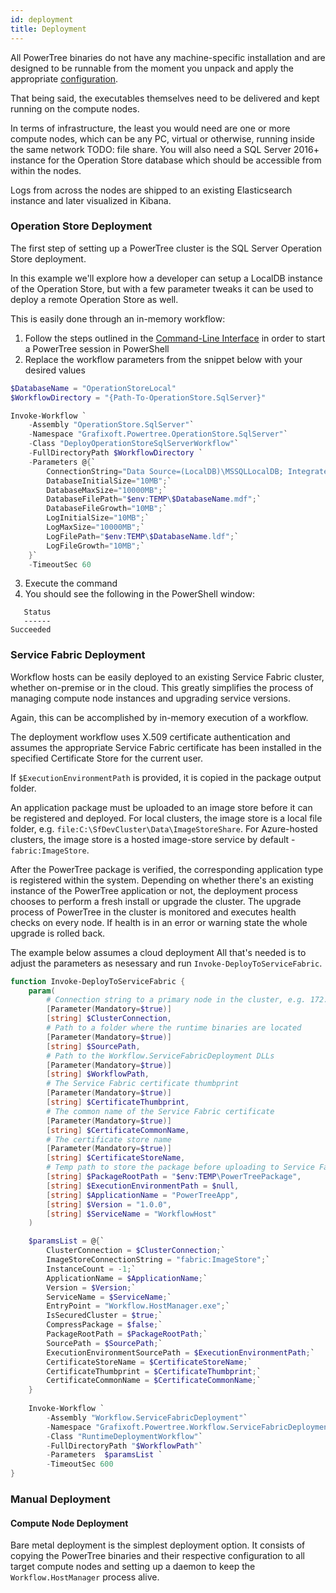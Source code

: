 ```yaml
---
id: deployment
title: Deployment
---
```


All PowerTree binaries do not have any machine-specific installation and are designed to be runnable from the moment you unpack and apply the appropriate [configuration](configuration).

That being said, the executables themselves need to be delivered and kept running on the compute nodes.

In terms of infrastructure, the least you would need are one or more compute nodes, which can be any PC, virtual or otherwise, running inside the same network TODO: file share. You will also need a SQL Server 2016+ instance for the Operation Store database which should be accessible from within the nodes.

Logs from across the nodes are shipped to an existing Elasticsearch instance and later visualized in Kibana.

### Operation Store Deployment

The first step of setting up a PowerTree cluster is the SQL Server Operation Store deployment.

In this example we'll explore how a developer can setup a LocalDB instance of the Operation Store, but with a few parameter tweaks it can be used to deploy a remote Operation Store as well.

This is easily done through an in-memory workflow:

1. Follow the steps outlined in the [Command-Line Interface](../service/cli) in order to start a PowerTree session in PowerShell
2. Replace the workflow parameters from the snippet below with your desired values
```powershell
$DatabaseName = "OperationStoreLocal"
$WorkflowDirectory = "{Path-To-OperationStore.SqlServer}"

Invoke-Workflow `
    -Assembly "OperationStore.SqlServer"`
    -Namespace "Grafixoft.Powertree.OperationStore.SqlServer"`
    -Class "DeployOperationStoreSqlServerWorkflow"`
    -FullDirectoryPath $WorkflowDirectory `
    -Parameters @{`
        ConnectionString="Data Source=(LocalDB)\MSSQLLocalDB; Integrated Security=SSPI; Initial Catalog=$DatabaseName";`
        DatabaseInitialSize="10MB";`
        DatabaseMaxSize="10000MB";`
        DatabaseFilePath="$env:TEMP\$DatabaseName.mdf";`
        DatabaseFileGrowth="10MB";`
        LogInitialSize="10MB";`
        LogMaxSize="10000MB";`
        LogFilePath="$env:TEMP\$DatabaseName.ldf";`
        LogFileGrowth="10MB";`
    }`
    -TimeoutSec 60
```

3. Execute the command
4. You should see the following in the PowerShell window:

```
   Status
   ------
Succeeded
```

### Service Fabric Deployment

Workflow hosts can be easily deployed to an existing Service Fabric cluster, whether on-premise or in the cloud. This greatly simplifies the process of managing compute node instances and upgrading service versions.

Again, this can be accomplished by in-memory execution of a workflow.

The deployment workflow uses X.509 certificate authentication and assumes the appropriate Service Fabric certificate has been installed in the specified Certificate Store for the current user.

If `$ExecutionEnvironmentPath` is provided, it is copied in the package output folder.

An application package must be uploaded to an image store before it can be registered and deployed. For local clusters, the image store is a local file folder, e.g. `file:C:\SfDevCluster\Data\ImageStoreShare`. For Azure-hosted clusters, the image store is a hosted image-store service by default - `fabric:ImageStore`.

After the PowerTree package is verified, the corresponding application type is registered within the system.
Depending on whether there's an existing instance of the PowerTree application or not, the deployment process chooses to perform a fresh install or upgrade the cluster. The upgrade process of PowerTree in the cluster is monitored and executes health checks on every node. If health is in an error or warning state the whole upgrade is rolled back.

The example below assumes a cloud deployment
All that's needed is to adjust the parameters as nesessary and run `Invoke-DeployToServiceFabric`.

```powershell
function Invoke-DeployToServiceFabric {
    param(
        # Connection string to a primary node in the cluster, e.g. 172.168.0.52:19000
        [Parameter(Mandatory=$true)]
        [string] $ClusterConnection,
        # Path to a folder where the runtime binaries are located
        [Parameter(Mandatory=$true)]
        [string] $SourcePath,
        # Path to the Workflow.ServiceFabricDeployment DLLs
        [Parameter(Mandatory=$true)]
        [string] $WorkflowPath,
        # The Service Fabric certificate thumbprint
        [Parameter(Mandatory=$true)]
        [string] $CertificateThumbprint,
        # The common name of the Service Fabric certificate
        [Parameter(Mandatory=$true)]
        [string] $CertificateCommonName,
        # The certificate store name
        [Parameter(Mandatory=$true)]
        [string] $CertificateStoreName,
        # Temp path to store the package before uploading to Service Fabric
        [string] $PackageRootPath = "$env:TEMP\PowerTreePackage",
        [string] $ExecutionEnvironmentPath = $null,
        [string] $ApplicationName = "PowerTreeApp",
        [string] $Version = "1.0.0",
        [string] $ServiceName = "WorkflowHost"
    )

    $paramsList = @{`
        ClusterConnection = $ClusterConnection;`
        ImageStoreConnectionString = "fabric:ImageStore";`
        InstanceCount = -1;`
        ApplicationName = $ApplicationName;`
        Version = $Version;`
        ServiceName = $ServiceName;`
        EntryPoint = "Workflow.HostManager.exe";`
        IsSecuredCluster = $true;`
        CompressPackage = $false;`
        PackageRootPath = $PackageRootPath;`
        SourcePath = $SourcePath;`
        ExecutionEnvironmentSourcePath = $ExecutionEnvironmentPath;`
        CertificateStoreName = $CertificateStoreName;`
        CertificateThumbprint = $CertificateThumbprint;`
        CertificateCommonName = $CertificateCommonName;`
    }
    
    Invoke-Workflow `
        -Assembly "Workflow.ServiceFabricDeployment"`
        -Namespace "Grafixoft.Powertree.Workflow.ServiceFabricDeployment"`
        -Class "RuntimeDeploymentWorkflow"`
        -FullDirectoryPath "$WorkflowPath"`
        -Parameters  $paramsList `
        -TimeoutSec 600
}
```

### Manual Deployment

#### Compute Node Deployment

Bare metal deployment is the simplest deployment option. 
It consists of copying the PowerTree binaries and their respective configuration to all target compute nodes and setting up a daemon to keep the `Workflow.HostManager` process alive.



